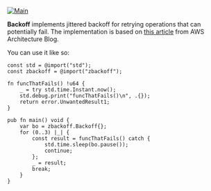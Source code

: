 [![Main](https://github.com/flowerinthenight/zbackoff/actions/workflows/main.yml/badge.svg)](https://github.com/flowerinthenight/zbackoff/actions/workflows/main.yml)

**Backoff** implements jittered backoff for retrying operations that can potentially fail. The implementation is based on [this article](https://www.awsarchitectureblog.com/2015/03/backoff.html) from AWS Architecture Blog.

You can use it like so:

``` zig
const std = @import("std");
const zbackoff = @import("zbackoff");

fn funcThatFails() !u64 {
    _ = try std.time.Instant.now();
    std.debug.print("funcThatFails()\n", .{});
    return error.UnwantedResult1;
}

pub fn main() void {
    var bo = zbackoff.Backoff{};
    for (0..3) |_| {
        const result = funcThatFails() catch {
            std.time.sleep(bo.pause());
            continue;
        };
        _ = result;
        break;
    }
}
```
